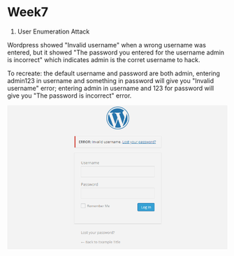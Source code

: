 # Week7

1. User Enumeration Attack

Wordpress showed "Invalid username" when a wrong username was entered, but it showed "The password you entered for the username admin is incorrect" which indicates admin is the corret username to hack.

To recreate: the default username and password are both admin, entering admin123 in username and something in password will give you "Invalid username" error; entering admin in username and 123 for password will give you "The password is incorrect" error.


![](username.gif)

